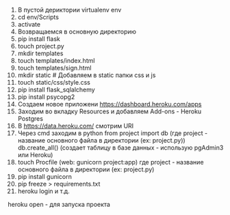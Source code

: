 1. В пустой дериктории 
	virtualenv env
2. cd env/Scripts
3. activate
4. Возвращаемся в основную директорию
5. pip install flask
6. touch project.py
7. mkdir templates 
8. touch templates/index.html
9. touch templates/sign.html
10. mkdir static # Добавляем в static папки css и js
11. touch static/css/style.css
12. pip install flask_sqlalchemy 
13. pip install psycopg2
14. Создаем новое приложени https://dashboard.heroku.com/apps
15. Заходим во вкладку Resources и добавляем Add-ons - Heroku Postgres
16. В https://data.heroku.com/ смотрим URI
17. Через cmd заходим в python
	from project import db (где project - название основного файла в директории (ex: project.py))
	db.create_all() (создает таблицу в базе данных - использую pgAdmin3 или Heroku)
18. touch Procfile (web: gunicorn project:app) 
	где project - название основного файла в директории (ex: project.py)
19. pip install gunicorn
20. pip freeze > requirements.txt
21. heroku login и т.д.

heroku open - для запуска проекта
